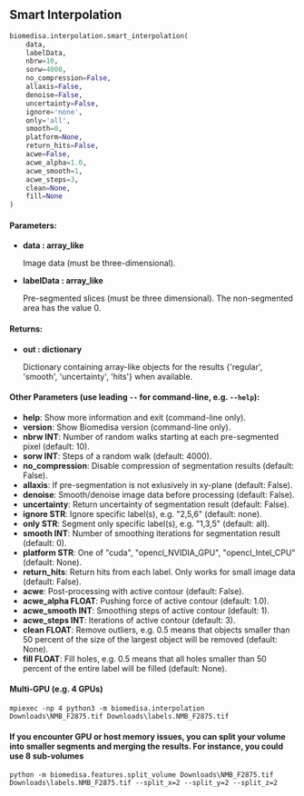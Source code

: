 ## Smart Interpolation
```python
biomedisa.interpolation.smart_interpolation(
    data,
    labelData,
    nbrw=10,
    sorw=4000,
    no_compression=False,
    allaxis=False,
    denoise=False,
    uncertainty=False,
    ignore='none',
    only='all',
    smooth=0,
    platform=None,
    return_hits=False,
    acwe=False,
    acwe_alpha=1.0,
    acwe_smooth=1,
    acwe_steps=3,
    clean=None,
    fill=None
)
```
#### Parameters:
+ **data : array_like**

    Image data (must be three-dimensional).

+ **labelData : array_like**

    Pre-segmented slices (must be three dimensional). The non-segmented area has the value 0.

#### Returns:
+ **out : dictionary**

    Dictionary containing array-like objects for the results {'regular', 'smooth', 'uncertainty', 'hits'} when available.

#### Other Parameters (use leading `--` for command-line, e.g. `--help`):

+ **help**: Show more information and exit (command-line only).
+ **version**: Show Biomedisa version (command-line only).
+ **nbrw INT**: Number of random walks starting at each pre-segmented pixel (default: 10).
+ **sorw INT**: Steps of a random walk (default: 4000).
+ **no_compression**: Disable compression of segmentation results (default: False).
+ **allaxis**: If pre-segmentation is not exlusively in xy-plane (default: False).
+ **denoise**: Smooth/denoise image data before processing (default: False).
+ **uncertainty**: Return uncertainty of segmentation result (default: False).
+ **ignore STR**: Ignore specific label(s), e.g. "2,5,6" (default: none).
+ **only STR**: Segment only specific label(s), e.g. "1,3,5" (default: all).
+ **smooth INT**: Number of smoothing iterations for segmentation result (default: 0).
+ **platform STR**: One of "cuda", "opencl_NVIDIA_GPU", "opencl_Intel_CPU" (default: None).
+ **return_hits**: Return hits from each label. Only works for small image data (default: False).
+ **acwe**: Post-processing with active contour (default: False).
+ **acwe_alpha FLOAT**: Pushing force of active contour (default: 1.0).
+ **acwe_smooth INT**: Smoothing steps of active contour (default: 1).
+ **acwe_steps INT**: Iterations of active contour (default: 3).
+ **clean FLOAT**: Remove outliers, e.g. 0.5 means that objects smaller than 50 percent of the size of the largest object will be removed (default: None).
+ **fill FLOAT**: Fill holes, e.g. 0.5 means that all holes smaller than 50 percent of the entire label will be filled (default: None).

#### Multi-GPU (e.g. 4 GPUs)
```
mpiexec -np 4 python3 -m biomedisa.interpolation Downloads\NMB_F2875.tif Downloads\labels.NMB_F2875.tif
```

#### If you encounter GPU or host memory issues, you can split your volume into smaller segments and merging the results. For instance, you could use 8 sub-volumes
```
python -m biomedisa.features.split_volume Downloads\NMB_F2875.tif Downloads\labels.NMB_F2875.tif --split_x=2 --split_y=2 --split_z=2
```

